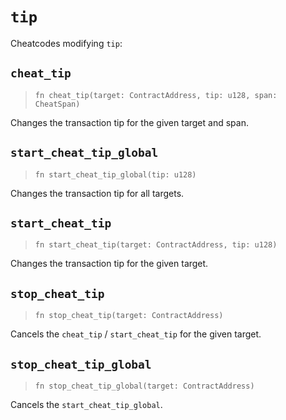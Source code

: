 # `tip`

Cheatcodes modifying `tip`:

## `cheat_tip`
> `fn cheat_tip(target: ContractAddress, tip: u128, span: CheatSpan)`

Changes the transaction tip for the given target and span.

## `start_cheat_tip_global`
> `fn start_cheat_tip_global(tip: u128)`

Changes the transaction tip for all targets.

## `start_cheat_tip`
> `fn start_cheat_tip(target: ContractAddress, tip: u128)`

Changes the transaction tip for the given target.

## `stop_cheat_tip`
> `fn stop_cheat_tip(target: ContractAddress)`

Cancels the `cheat_tip` / `start_cheat_tip` for the given target.

## `stop_cheat_tip_global`
> `fn stop_cheat_tip_global(target: ContractAddress)`

Cancels the `start_cheat_tip_global`.
